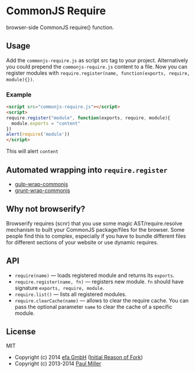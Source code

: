 # CommonJS Require

browser-side CommonJS require() function.

## Usage

Add the `commonjs-require.js` as script src tag to your project. Alternatively you could prepend the `commonjs-require.js` content to a file. Now you can register modules with `require.register(name, function(exports, require, module){})`.


### Example

```html
<script src="commonjs-require.js"></script>
<script>
require.register("module", function(exports, require, module){
  module.exports = "content"
})
alert(require('module'))
</script>
```

This will alert `content`


## Automated wrapping into `require.register`

* [gulp-wrap-commonjs](https://github.com/efacilitation/gulp-wrap-commonjs)
* [grunt-wrap-commonjs](https://github.com/efacilitation/grunt-wrap-commonjs)


## Why not browserify?

Browserify requires (scnr) that you use some magic AST/require.resolve mechanism to built your CommonJS package/files for the browser. Some people find this to complex, especially if you have to bundle different files for different sections of your website or use dynamic requires.


## API

* `require(name)` — loads registered module and returns its `exports`.
* `require.register(name, fn)` — registers new module. `fn` should have signature `exports, require, module`.
* `require.list()` — lists all registered modules.
* `require.clearCache(name)` — allows to clear the require cache. You can pass the optional parameter `name` to clear the cache of a specific module.


## License

MIT

* Copyright (c) 2014 [efa GmbH](http://efa-gmbh.com) ([Initial Reason of Fork](https://github.com/brunch/commonjs-require-definition/pull/8))
* Copyright (c) 2013-2014 [Paul Miller](http://paulmillr.com/)
